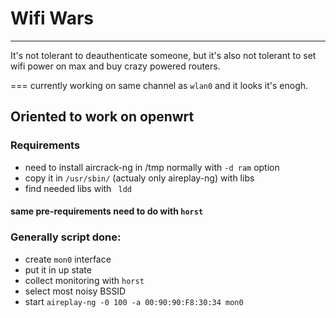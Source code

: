 # Wifi Wars

---
It's not tolerant to deauthenticate someone, but it's also not tolerant to set wifi power on max and buy crazy powered routers.

===
currently working on same channel as ```wlan0``` and it looks it's enogh.
## Oriented to work on openwrt
### Requirements
- need to install aircrack-ng in /tmp
normally with ```-d ram``` option
- copy it in ```/usr/sbin/``` (actualy only aireplay-ng)
with libs
- find needed libs with ``` ldd```
#### same pre-requirements need to do with ```horst```
### Generally script done:
- create ```mon0``` interface
- put it in up state
- collect monitoring with ```horst```
- select most noisy BSSID
- start ```aireplay-ng -0 100 -a 00:90:90:F8:30:34 mon0```


